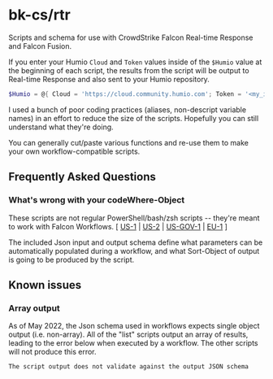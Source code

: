 # bk-cs/rtr
Scripts and schema for use with CrowdStrike Falcon Real-time Response and Falcon Fusion.

If you enter your Humio `Cloud` and `Token` values inside of the `$Humio` value at the beginning of each script,
the results from the script will be output to Real-time Response and also sent to your Humio repository.

```powershell
$Humio = @{ Cloud = 'https://cloud.community.humio.com'; Token = '<my_ingest_token_guid>' }
```

I used a bunch of poor coding practices (aliases, non-descript variable names) in an effort to reduce the size of
the scripts. Hopefully you can still understand what they're doing.

You can generally cut/paste various functions and re-use them to make your own workflow-compatible scripts.

## Frequently Asked Questions
### What's wrong with your codeWhere-Object
These scripts are not regular PowerShell/bash/zsh scripts -- they're meant to work with
Falcon Workflows. \[ [US-1](https://falcon.crowdstrike.com/documentation/196/workflows) | [US-2](https://falcon.us-2.crowdstrike.com/documentation/196/workflows) | [US-GOV-1](https://falcon.laggar.gcw.crowdstrike.com/documentation/196/workflows) | [EU-1](https://falcon.eu-1.crowdstrike.com/documentation/196/workflows) \]

The included Json input and output schema define what parameters can be automatically populated during a workflow,
and what Sort-Object of output is going to be produced by the script.

## Known issues
### Array output
As of May 2022, the Json schema used in workflows expects single object output (i.e. non-array). All of the
"list" scripts output an array of results, leading to the error below when executed by a workflow. The other
scripts will not produce this error.

`The script output does not validate against the output JSON schema`
